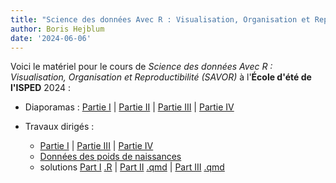 ```yaml
---
title: "Science des données Avec R : Visualisation, Organisation et Reproductibilité (SAVOR)"
author: Boris Hejblum
date: '2024-06-06'
---
```


Voici le matériel pour le cours de *Science des données Avec R : Visualisation, Organisation et Reproductibilité (SAVOR)* à l'**École d'été de l'ISPED** 2024 :

 - Diaporamas : <a href="/html/savor/SAVOR_slides_1.html" target="_blank">Partie I</a> | <a href="/html/savor/SAVOR_slides_2.html" target="_blank">Partie II</a> | <a href="/html/savor/SAVOR_slides_3.html" target="_blank">Partie III</a> | <a href="/html/savor/SAVOR_slides_4.html" target="_blank">Partie IV</a>
 
 
 - Travaux dirigés : 
    * <a href="/html/savor/SAVOR_practical1.html" target="_blank">Partie I</a> | <a href="/html/savor/SAVOR_practical3.html" target="_blank">Partie III</a> | <a href="/html/savor/SAVOR_practical4.html" target="_blank">Partie IV</a>
    * [Données des poids de naissances](/files/birth-weight-data/birthweights.zip)
    * solutions <a href="/html/savor/SAVOR_practical1_solutions.html" target="_blank">Part I</a> <a href="/html/savor/practicals1.R" target="_blank"> .R</a> | <a href="/html/savor/SAVOR_practical2_solutions.Rmd" target="_blank">Part II</a> <a href="/html/savor/practicals2.qmd" target="_blank"> .qmd</a> | <a href="/html/savor/SAVOR_practical3_solutions.html" target="_blank">Part III</a> <a href="/html/savor/SAVOR_practical3.qmd" target="_blank"> .qmd</a> <!--| <a href="/html/savor/SAVOR_practical4_solutions.html" target="_blank">Part IV</a> -->
